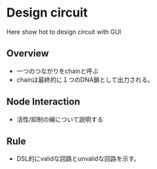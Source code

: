 # Design circuit
Here show hot to design circuit with GUI

## Overview
- 一つのつながりをchainと呼ぶ
- chainは最終的に１つのDNA鎖として出力される。

## Node Interaction
- 活性/抑制の線について説明する

## Rule
- DSL的にvalidな回路とunvalidな回路を示す。


